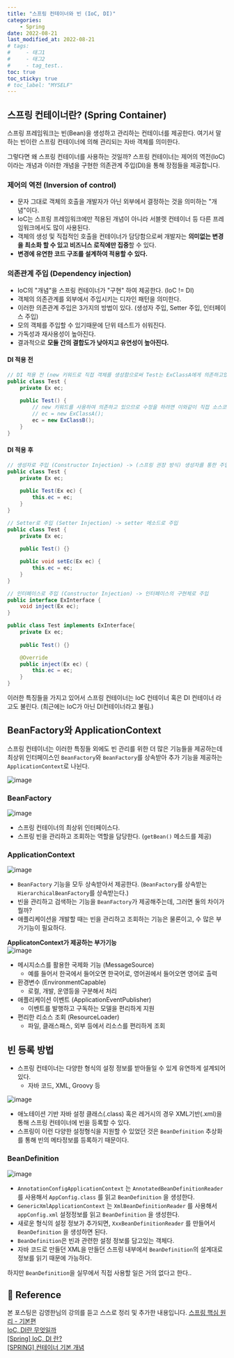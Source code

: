 ```yaml
---
title: "스프링 컨테이너와 빈 (IoC, DI)"
categories: 
    - Spring
date: 2022-08-21
last_modified_at: 2022-08-21
# tags:
#     - 태그1
#     - 태그2
#     - tag_test..
toc: true
toc_sticky: true
# toc_label: "MYSELF"
---
```


## 스프링 컨테이너란? (Spring Container)
스프링 프레임워크는 빈(Bean)을 생성하고 관리하는 컨테이너를 제공한다. 여기서 말하는 빈이란 스프링 컨테이너에 의해 관리되는 자바 객체를 의미한다.

그렇다면 왜 스프링 컨테이너를 사용하는 것일까? 스프링 컨테이너는 제어의 역전(IoC)이라는 개념과 이러한 개념을 구현한 의존관계 주입(DI)을 통해 장점들을 제공합니다.

### 제어의 역전 (Inversion of control)
- 문자 그대로 객체의 호출을 개발자가 아닌 외부에서 결정하는 것을 의미하는 "개념"이다.
- IoC는 스프링 프레임워크에만 적용된 개념이 아니라 서블렛 컨테이너 등 다른 프레임워크에서도 많이 사용된다.
- 객체의 생성 및 직접적인 호출을 컨테이너가 담당함으로써 개발자는 **의미없는 변경을 최소화 할 수 있고 비즈니스 로직에만 집중**할 수 있다.
- **변경에 유연한 코드 구조를 설계하여 적용할 수 있다.**

### 의존관계 주입 (Dependency injection)
- IoC의 "개념"을 스프링 컨테이너가 "구현" 하여 제공한다. (IoC != DI)
- 객체의 의존관계를 외부에서 주입시키는 디자인 패턴을 의미한다.
- 이러한 의존관계 주입은 3가지의 방법이 있다. (생성자 주입, Setter 주입, 인터페이스 주입)
- 모의 객체를 주입할 수 있기때문에 단위 테스트가 쉬워진다.
- 가독성과 재사용성이 높아진다.
- 결과적으로 **모듈 간의 결합도가 낮아지고 유연성이 높아진다.**

#### DI 적용 전
```java
// DI 적용 전 (new 키워드로 직접 객체를 생성함으로써 Test는 ExClassA에게 의존하고있음.)
public class Test {
    private Ex ec;
    
    public Test() {
        // new 키워드를 사용하여 의존하고 있으므로 수정을 하려면 이와같이 직접 소스코드를 수정해야함.
        // ec = new ExClassA();
        ec = new ExClassB();
    }
}
```

#### DI 적용 후
```java
// 생성자로 주입 (Constructor Injection) -> (스프링 권장 방식) 생성자를 통한 주입
public class Test {
    private Ex ec;
    
    public Test(Ex ec) {
        this.ec = ec;
    }
}
```

```java
// Setter로 주입 (Setter Injection) -> setter 메소드로 주입
public class Test {
    private Ex ec;
    
    public Test() {}

    public void setEc(Ex ec) {
        this.ec = ec;
    }
}
```

```java
// 인터페이스로 주입 (Constructor Injection) -> 인터페이스의 구현체로 주입
public interface ExInterface {
    void inject(Ex ec);
}

public class Test implements ExInterface{
    private Ex ec;
    
    public Test() {}

    @Override
    public inject(Ex ec) {
        this.ec = ec;
    }
}
```

이러한 특징들을 가지고 있어서 스프링 컨테이너는 IoC 컨테이너 혹은 DI 컨테이너 라고도 불린다. (최근에는 IoC가 아닌 DI컨테이너라고 불림.)


## BeanFactory와 ApplicationContext
스프링 컨테이너는 이러한 특징들 외에도 빈 관리를 위한 더 많은 기능들을 제공하는데 최상위 인터페이스인 `BeanFactory`와 `BeanFactory`를 상속받아 추가 기능을 제공하는 `ApplicationContext`로 나뉜다.

![image](https://user-images.githubusercontent.com/36228833/185787059-f7ec113f-53b3-4fb9-95ea-d045799e8aaa.png)

### BeanFactory
![image](https://user-images.githubusercontent.com/36228833/185787172-eb918f22-cd0f-4f05-a360-d14f3f05873a.png)
- 스프링 컨테이너의 최상위 인터페이스다.
- 스프링 빈을 관리하고 조회하는 역할을 담당한다. (`getBean()` 메소드를 제공)

### ApplicationContext
![image](https://user-images.githubusercontent.com/36228833/185787436-e75a8f29-7bf9-40c7-bd36-c4c567cb858d.png)
- `BeanFactory` 기능을 모두 상속받아서 제공한다. (`BeanFactory`를 상속받는 `HierarchicalBeanFactory`를 상속받는다.)
- 빈을 관리하고 검색하는 기능을 `BeanFactory`가 제공해주는데, 그러면 둘의 차이가 뭘까?
- 애플리케이션을 개발할 때는 빈을 관리하고 조회하는 기능은 물론이고, 수 많은 부가기능이 필요하다.

**ApplicatonContext가 제공하는 부가기능**<br/>
![image](https://user-images.githubusercontent.com/36228833/185787228-258a3084-2a98-4ba7-be97-54a8a42847e4.png)
- 메시지소스를 활용한 국제화 기능 (MessageSource)
  - 예를 들어서 한국에서 들어오면 한국어로, 영어권에서 들어오면 영어로 출력
- 환경변수 (EnvironmentCapable)
  - 로컬, 개발, 운영등을 구분해서 처리
- 애플리케이션 이벤트 (ApplicationEventPublisher)
  - 이벤트를 발행하고 구독하는 모델을 편리하게 지원
- 편리한 리소스 조회 (ResourceLoader)
  - 파일, 클래스패스, 외부 등에서 리소스를 편리하게 조회

## 빈 등록 방법
- 스프링 컨테이너는 다양한 형식의 설정 정보를 받아들일 수 있게 유연하게 설계되어 있다.
  - 자바 코드, XML, Groovy 등

![image](https://user-images.githubusercontent.com/36228833/185787642-700d8378-1781-407e-8f8b-51b04bf9bf97.png)

- 애노테이션 기반 자바 설정 클래스(.class) 혹은 레거시의 경우 XML기반(.xml)을 통해 스프링 컨테이너에 빈을 등록할 수 있다.
- 스프링이 이런 다양한 설정형식을 지원할 수 있었던 것은 `BeanDefinition` 추상화를 통해 빈의 메타정보를 등록하기 때문이다.

### BeanDefinition
![image](https://user-images.githubusercontent.com/36228833/185788051-bb511af1-2312-4ad8-a6a3-234281ae7e9f.png)
- `AnnotationConfigApplicationContext` 는 `AnnotatedBeanDefinitionReader` 를 사용해서 `AppConfig.class` 를 읽고 `BeanDefinition` 을 생성한다.
- `GenericXmlApplicationContext` 는 `XmlBeanDefinitionReader` 를 사용해서 `appConfig.xml` 설정정보를 읽고 `BeanDefinition` 을 생성한다.
- 새로운 형식의 설정 정보가 추가되면, `XxxBeanDefinitionReader` 를 만들어서 `BeanDefinition` 을 생성하면 된다.
- `BeanDefinition`은 빈과 관련한 설정 정보를 담고있는 객체다.
- 자바 코드로 만들던 XML을 만들던 스프링 내부에서 `BeanDefinition`의 설계대로 정보를 읽기 때문에 가능하다.

하지만 `BeanDefinition`을 실무에서 직접 사용할 일은 거의 없다고 한다..

## 📣 Reference
본 포스팅은 김영한님의 강의를 듣고 스스로 정리 및 추가한 내용입니다.
[스프링 핵심 원리 - 기본편](https://www.inflearn.com/course/%EC%8A%A4%ED%94%84%EB%A7%81-%ED%95%B5%EC%8B%AC-%EC%9B%90%EB%A6%AC-%EA%B8%B0%EB%B3%B8%ED%8E%B8)<br/>
[IoC, DI란 무엇일까](https://biggwang.github.io/2019/08/31/Spring/IoC,%20DI%EB%9E%80%20%EB%AC%B4%EC%97%87%EC%9D%BC%EA%B9%8C/#undefined)<br/>
[[Spring] IoC, DI 란?](https://jobc.tistory.com/30)<br/>
[[SPRING] 컨테이너 기본 개념](https://salty-computer-until-night.tistory.com/34)
